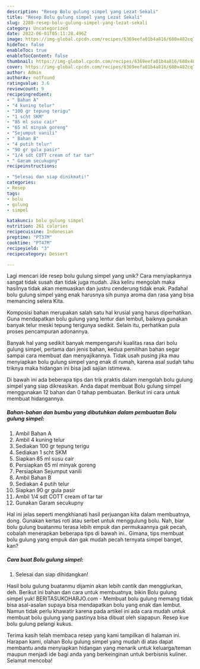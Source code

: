 ```yaml
---
description: "Resep Bolu gulung simpel yang Lezat Sekali"
title: "Resep Bolu gulung simpel yang Lezat Sekali"
slug: 2288-resep-bolu-gulung-simpel-yang-lezat-sekali
category: Uncategorized
date: 2022-06-01T05:11:28.496Z
image: https://img-global.cpcdn.com/recipes/6369eefa01b4a816/680x482cq70/bolu-gulung-simpel-foto-resep-utama.jpg
hideToc: false
enableToc: true
enableTocContent: false
thumbnail: https://img-global.cpcdn.com/recipes/6369eefa01b4a816/680x482cq70/bolu-gulung-simpel-foto-resep-utama.jpg
cover: https://img-global.cpcdn.com/recipes/6369eefa01b4a816/680x482cq70/bolu-gulung-simpel-foto-resep-utama.jpg
author: Admin
authorAv: notfound
ratingvalue: 3.6
reviewcount: 9
recipeingredient:
- " Bahan A"
- "4 kuning telur"
- "100 gr tepung terigu"
- "1 scht SKM"
- "85 ml susu cair"
- "65 ml minyak goreng"
- "Sejumput vanili"
- " Bahan B"
- "4 putih telur"
- "90 gr gula pasir"
- "1/4 sdt COTT cream of tar tar"
- " Garam secukupny"
recipeinstructions:

- "Selesai dan siap dinikmati!"
categories:
- Resep
tags:
- bolu
- gulung
- simpel

katakunci: bolu gulung simpel 
nutrition: 261 calories
recipecuisine: Indonesian
preptime: "PT37M"
cooktime: "PT47M"
recipeyield: "3"
recipecategory: Dessert

---
```





Lagi mencari ide resep bolu gulung simpel yang unik? Cara menyiapkannya sangat tidak susah dan tidak juga mudah. Jika keliru mengolah maka hasilnya tidak akan memuaskan dan justru cenderung tidak enak. Padahal bolu gulung simpel yang enak harusnya sih punya aroma dan rasa yang bisa memancing selera Kita.





Komposisi bahan merupakan salah satu hal krusial yang harus diperhatikan. Guna mendapatkan bolu gulung yang lentur dan lembut, baiknya gunakan banyak telur meski tepung terigunya sedikit. Selain itu, perhatikan pula proses pencampuran adonannya.

Banyak hal yang sedikit banyak mempengaruhi kualitas rasa dari bolu gulung simpel, pertama dari jenis bahan, kedua pemilihan bahan segar sampai cara membuat dan menyajikannya. Tidak usah pusing jika mau menyiapkan bolu gulung simpel yang enak di rumah, karena asal sudah tahu triknya maka hidangan ini bisa jadi sajian istimewa.






Di bawah ini ada beberapa tips dan trik praktis dalam mengolah bolu gulung simpel yang siap dikreasikan. Anda dapat membuat Bolu gulung simpel menggunakan 12 bahan dan 0 tahap pembuatan. Berikut ini cara untuk membuat hidangannya.

<!--inarticleads1-->

##### Bahan-bahan dan bumbu yang dibutuhkan dalam pembuatan Bolu gulung simpel:

1. Ambil  Bahan A
1. Ambil 4 kuning telur
1. Sediakan 100 gr tepung terigu
1. Sediakan 1 scht SKM
1. Siapkan 85 ml susu cair
1. Persiapkan 65 ml minyak goreng
1. Persiapkan Sejumput vanili
1. Ambil  Bahan B
1. Sediakan 4 putih telur
1. Siapkan 90 gr gula pasir
1. Ambil 1/4 sdt COTT cream of tar tar
1. Gunakan  Garam secukupny


Hal ini jelas seperti mengkhianati hasil perjuangan kita dalam membuatnya, dong. Gunakan kertas roti atau serbet untuk menggulung bolu. Nah, biar bolu gulung buatanmu terasa lebih empuk dan permukaannya gak pecah, cobalah menerapkan beberapa tips di bawah ini.. Gimana, tips membuat bolu gulung yang empuk dan gak mudah pecah ternyata simpel banget, kan? 

<!--inarticleads2-->

##### Cara buat Bolu gulung simpel:


1. Selesai dan siap dihidangkan!

Hasil bolu gulung buatanmu dijamin akan lebih cantik dan menggiurkan, deh. Berikut ini bahan dan cara untuk membuatnya, bikin Bolu gulung simpel yuk! BERITASUKOHARJO.com - Membuat bolu gulung memang tidak bisa asal-asalan supaya bisa mendapatkan bolu yang enak dan lembut. Namun tidak perlu khawatir karena pada artikel ini ada cara mudah untuk membuat bolu gulung yang pastinya bisa dibuat oleh siapapun. Resep kue bolu gulung pelangi kukus. 

Terima kasih telah membaca resep yang kami tampilkan di halaman ini. Harapan kami, olahan Bolu gulung simpel yang mudah di atas dapat membantu anda menyiapkan hidangan yang menarik untuk keluarga/teman maupun menjadi ide bagi anda yang berkeinginan untuk berbisnis kuliner. Selamat mencoba!
